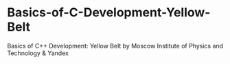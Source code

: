 # Basics-of-C-Development-Yellow-Belt
Basics of C++ Development: Yellow Belt by Moscow Institute of Physics and Technology &amp; Yandex
